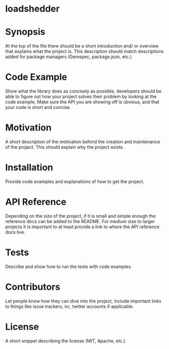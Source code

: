 loadshedder
===========
Synopsis
========
At the top of the file there should be a short introduction and/ or overview that explains what the project is. This description should match descriptions added for package managers (Gemspec, package.json, etc.)

Code Example
============
Show what the library does as concisely as possible, developers should be able to figure out how your project solves their problem by looking at the code example. Make sure the API you are showing off is obvious, and that your code is short and concise.

Motivation
==========
A short description of the motivation behind the creation and maintenance of the project. This should explain why the project exists.

Installation
============
Provide code examples and explanations of how to get the project.

API Reference
=============
Depending on the size of the project, if it is small and simple enough the reference docs can be added to the README. For medium size to larger projects it is important to at least provide a link to where the API reference docs live.

Tests
=====
Describe and show how to run the tests with code examples.

Contributors
============
Let people know how they can dive into the project, include important links to things like issue trackers, irc, twitter accounts if applicable.

License
=======
A short snippet describing the license (MIT, Apache, etc.)

